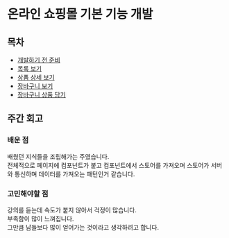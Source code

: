 # 온라인 쇼핑몰 기본 기능 개발

## 목차

- [개발하기 전 준비](./before-coding.md)
- [목록 보기](./list-view.md)
- [상품 상세 보기](./view-product-detail.md)
- [장바구니 보기](./view-product-cart.md)
- [장바구니 상품 담기](./add-to-cart.md)

## 주간 회고

### 배운 점

배웠던 지식들을 조립해가는 주였습니다.\
전체적으로 페이지에 컴포넌트가 붙고 컴포넌트에서 스토어를 가져오며 스토어가 서버와 통신하며 데이터를 가져오는 패턴인거 같습니다.

### 고민해야할 점

강의를 듣는데 속도가 붙지 않아서 걱정이 많습니다.\
부족함이 많이 느껴집니다.\
그만큼 남들보다 많이 얻어가는 것이라고 생각하려고 합니다.
